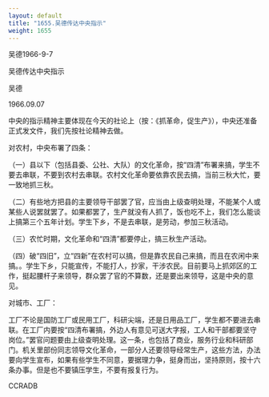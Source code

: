 ```yaml
---
layout: default
title: "1655.吴德传达中央指示"
weight: 1655
---
```


吴德1966-9-7

吴德传达中央指示

吴德

1966.09.07

中央的指示精神主要体现在今天的社论上（按：《抓革命，促生产》），中央还准备正式发文件，我们先按社论精神去做。

对农村，中央布署了四条：

（一）县以下（包括县委、公社、大队）的文化革命，按“四清”布署来搞，学生不要去串联，不要到农村去串联。农村文化革命要依靠农民去搞，当前三秋大忙，要一致地抓三秋。

（二）有些地方把县的主要领导干部罢了官，应当由上级查明处理，不能某个人或某些人说罢就罢了。如果都罢了，生产就没有人抓了，饭也吃不上，我们怎么能谈上搞第三个五年计划。学生下乡，不是去串联，是劳动，参加三秋活动。

（三）农忙时期，文化革命和“四清”都要停止，搞三秋生产活动。

（四）破“四旧”，立“四新”在农村可以搞，但是靠农民自己来搞，而且在农闲中来搞。。学生下乡，只能宣传，不能打人，抄家，干涉农民。目前要马上抓郊区的工作，挺起腰杆子来领导，群众罢了官的不算数，还是要出来领导，这是中央的意见。

对城市、工厂：

工厂不论是国防工厂或民用工厂，科研尖端，还是日用品工厂，学生都不要进去串联。在工厂内要按“四清布署搞，外边人有意见可送大字报，工人和干部都要坚守岗位。”罢官问题要由上级查明处理。这一条，也包括了商业，服务行业和科研部门。机关里部份同志领导文化革命，一部分人还要领导经常生产，这些方法，办法要向学生宣布，如果有些学生不同意，要据理力争，挺身而出，坚持原则，按十六条办事。但是也不要镇压学生，不要有报复行为。

CCRADB

